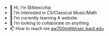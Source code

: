 - 👋 Hi, I’m @Alexcchip
- 👀 I’m interested in CS/Classical Music/Math
- 🌱 I’m currently learning A website 
- 💞️ I’m looking to collaborate on anything
- 📫 How to reach me aw700m@bhsec.bard.edu

<!---
Alexcchip/Alexcchip is a ✨ special ✨ repository because its `README.md` (this file) appears on your GitHub profile.
You can click the Preview link to take a look at your changes.
--->
